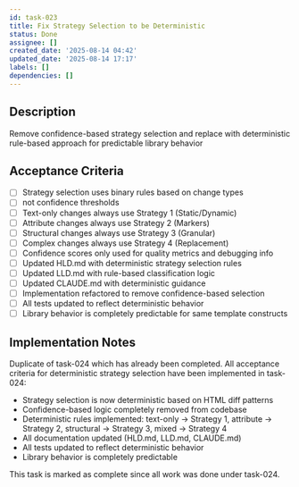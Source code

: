 ```yaml
---
id: task-023
title: Fix Strategy Selection to be Deterministic
status: Done
assignee: []
created_date: '2025-08-14 04:42'
updated_date: '2025-08-14 17:17'
labels: []
dependencies: []
---
```


## Description

Remove confidence-based strategy selection and replace with deterministic rule-based approach for predictable library behavior

## Acceptance Criteria

- [ ] Strategy selection uses binary rules based on change types
- [ ] not confidence thresholds
- [ ] Text-only changes always use Strategy 1 (Static/Dynamic)
- [ ] Attribute changes always use Strategy 2 (Markers)
- [ ] Structural changes always use Strategy 3 (Granular)
- [ ] Complex changes always use Strategy 4 (Replacement)
- [ ] Confidence scores only used for quality metrics and debugging info
- [ ] Updated HLD.md with deterministic strategy selection rules
- [ ] Updated LLD.md with rule-based classification logic
- [ ] Updated CLAUDE.md with deterministic guidance
- [ ] Implementation refactored to remove confidence-based selection
- [ ] All tests updated to reflect deterministic behavior
- [ ] Library behavior is completely predictable for same template constructs

## Implementation Notes

Duplicate of task-024 which has already been completed. All acceptance criteria for deterministic strategy selection have been implemented in task-024:

- Strategy selection is now deterministic based on HTML diff patterns
- Confidence-based logic completely removed from codebase
- Deterministic rules implemented: text-only → Strategy 1, attribute → Strategy 2, structural → Strategy 3, mixed → Strategy 4
- All documentation updated (HLD.md, LLD.md, CLAUDE.md)
- All tests updated to reflect deterministic behavior
- Library behavior is completely predictable

This task is marked as complete since all work was done under task-024.

